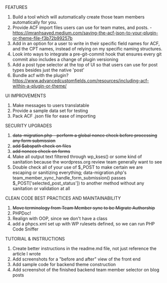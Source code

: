 FEATURES
1. Build a tool which will automatically create those team members automatically for you.
2. Provide ACF import files users can use for team mates, and posts. - https://imranhsayed.medium.com/saving-the-acf-json-to-your-plugin-or-theme-file-f3b72b99257b
3. Add in an option for a user to write in their specific field names for ACF, and the CPT names, instead of relying on my specific naming structures. 
4. Look into ways to integrate a pre-git-commit hook that ensures every git commit also includes a change of plugin versioning
5. Add a post type selector at the top of UI so that users can use for post types besides just the native 'post'
7. Bundle acf with the plugin? https://www.advancedcustomfields.com/resources/including-acf-within-a-plugin-or-theme/

UI IMPROVEMENTS
1. Make messages to users translatable 
2. Provide a sample data set for testing
3. Pack ACF .json file for ease of importing

SECURITY UPGRADES
1. ~~data-migration.php - perform a global nonce check before processing any form submission~~
2. ~~add $abspath check on files~~
3.  ~~add nonces check on forms~~
4. Make all output text filtered through wp_kses() or some kind of sanitation because the wordpress.org review team generally want to see
5. Double check all of your use of $_POST to make certain we are escaping or sanitizing everything; data-migration.php's team_member_sync_handle_form_submission() passes $_POST['selected_post_status']) to another method without any sanitation or validation at all


CLEAN CODE BEST PRACTICES AND MAINTAINABILITY
1. ~~Move terminology from Team Member sync to be Migrate Authorship~~
2. PHPDoc!
3. Realign with OOP, since we don't have a class 
4. add a phpcs.xml set up with WP rulesets defined, so we can run PHP Code Sniffer



TUTORIAL & INSTRUCTIONS
1. Create better instructions in the readme.md file, not just reference the article I wrote
2. Add screenshots for a "before and after" view of the front end
3. Add sample code for backend theme construction
4. Add screenshot of the finished backend team member selector on blog posts
